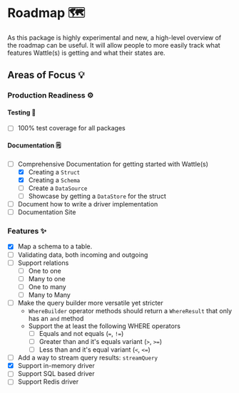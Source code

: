 # Roadmap 🗺️

As this package is highly experimental and new, a high-level overview of the roadmap can be useful. It will allow people to more easily track what features Wattle(s) is getting and what their states are.

## Areas of Focus 💡

### Production Readiness ⚙️

#### Testing 🧪

- [ ] 100% test coverage for all packages

#### Documentation 🗒️

- [ ] Comprehensive Documentation for getting started with Wattle(s)
  - [x] Creating a `Struct`
  - [x] Creating a `Schema`
  - [ ] Create a `DataSource`
  - [ ] Showcase by getting a `DataStore` for the struct
- [ ] Document how to write a driver implementation
- [ ] Documentation Site

### Features ✨

- [x] Map a schema to a table.
- [ ] Validating data, both incoming and outgoing
- [ ] Support relations
  - [ ] One to one
  - [ ] Many to one
  - [ ] One to many
  - [ ] Many to Many
- [ ] Make the query builder more versatile yet stricter
  - `WhereBuilder` operator methods should return a `WhereResult` that only has an `and` method
  - Support the at least the following WHERE operators
    - [ ] Equals and not equals (`=`, `!=`)
    - [ ] Greater than and it's equals variant (`>`, `>=`)
    - [ ] Less than and it's equal variant (`<`, `<=`)
- [ ] Add a way to stream query results: `streamQuery`
- [x] Support in-memory driver
- [ ] Support SQL based driver
- [ ] Support Redis driver
